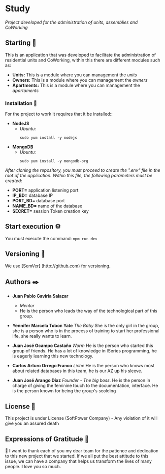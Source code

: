 # Study

_Project developed for the administration of units, assemblies and CoWorking_

## Starting 🚀

This is an application that was developed to facilitate the administration of residential units and CoWorking, within this there are different modules such as:

* **Units:** This is a module where you can management the _units_
* **Owners:** This is a module where you can management the _owners_
* **Apartments:** This is a module where you can management the _apartaments_

### Installation 🔧

For the project to work it requires that it be installed::

* **NodeJS**
	* _Ubuntu:_
		```
		sudo yum install -y nodejs
		```
* **MongoDB**
	* _Ubuntu:_
		```
		sudo yum install -y mongodb-org
		```

_After cloning the repository, you must proceed to create the ".env" file in the root of the application. Within this file, the following parameters must be created:_

* **PORT=** application listening port
* **IP_BD=** database IP
* **PORT_BD=** database port
* **NAME_BD=** name of the database
* **SECRET=** session Token creation key

## Start execution ⚙️

You must execute the command:
	```
	npm run dev
	```

## Versioning 📌

We use [SemVer] (http://github.com) for versioning.

## Authors ✒️

* **Juan Pablo Gaviria Salazar**
	- *Mentor*
	- He is the person who leads the way of the technological part of this group.

* **Yennifer Marcela Tobon Yate**
	*The Baby*
	She is the only girl in the group, she is a person who is in the process of training to start her professional life, she really wants to learn.

* **Juan José Ocampo Castaño**
	*Worm*
	He is the person who started this group of friends. He has a lot of knowledge in ISeries programming, he is eagerly learning this new technology.

* **Carlos Arturo Orrego Franco** 
	*Liche*
	He is the person who knows most about related databases in this team, he is our AZ up his sleeve.

* **Juan José Arango Díaz** 
	*Founder - The big boss*. 
	He is the person in charge of giving the feminine touch to the documentation, interface. He is the person known for being the group's scolding

## License 📄

This project is under License (SoftPower Company) - Any violation of it will give you an assured death

## Expressions of Gratitude 🎁

📢 	I want to thank each of you my dear team for the patience and dedication to this new project that we started.
	If we all put the best attitude to this issue, we can have a company that helps us transform the lives of many people.
	I love you so much.